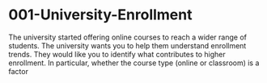 # 001-University-Enrollment
The university started offering online courses to reach a wider range of students. The university wants you to help them understand enrollment trends. They would like you to identify what contributes to higher enrollment. In particular, whether the course type (online or classroom) is a factor

